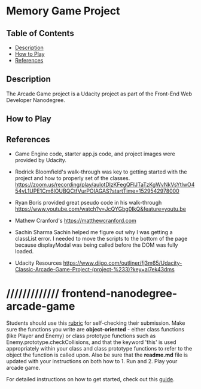 
# Memory Game Project

## Table of Contents

* [Description](#description)
* [How to Play](#howtoplay)
* [References](#references)


## Description

The Arcade Game project is a Udacity project as part of the Front-End Web Developer Nanodegree.

## How to Play


## References
* Game Engine code, starter app.js code, and project images were provided by Udacity.

* Rodrick Bloomfield's walk-through was key to getting started with the project and how to properly set of the classes.
https://zoom.us/recording/play/aulotDlzKFegQFIJTaTzKgWvNkVsYtlwO454vL1UPE1Cm6lOUBQCtfVurPOIAGAS?startTime=1529542978000

* Ryan Boris provided great pseudo code in his walk-through
https://www.youtube.com/watch?v=JcQYGbg0IkQ&feature=youtu.be

* Mathew Cranford's
https://matthewcranford.com

* Sachin Sharma
Sachin helped me figure out why I was getting a classList error. I needed to move the scripts to the
bottom of the page because displayModal was being called before the DOM was fully loaded.

* Udacity Resources
https://www.diigo.com/outliner/fj3m65/Udacity-Classic-Arcade-Game-Project-(project-%233)?key=al7ek43dms





/////////////
frontend-nanodegree-arcade-game
===============================

Students should use this [rubric](https://review.udacity.com/#!/projects/2696458597/rubric) for self-checking their submission. Make sure the functions you write are **object-oriented** - either class functions (like Player and Enemy) or class prototype functions such as Enemy.prototype.checkCollisions, and that the keyword 'this' is used appropriately within your class and class prototype functions to refer to the object the function is called upon. Also be sure that the **readme.md** file is updated with your instructions on both how to 1. Run and 2. Play your arcade game.

For detailed instructions on how to get started, check out this [guide](https://docs.google.com/document/d/1v01aScPjSWCCWQLIpFqvg3-vXLH2e8_SZQKC8jNO0Dc/pub?embedded=true).
